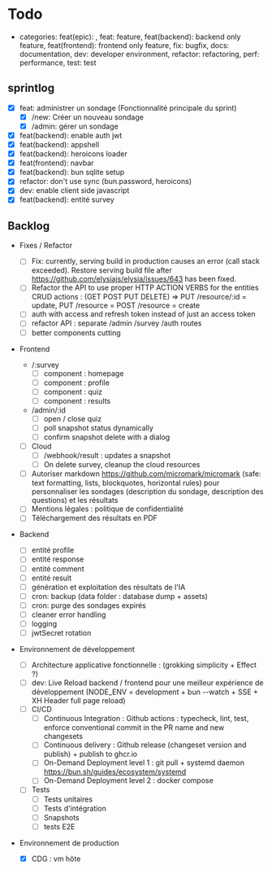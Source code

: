 # Todo

- categories: feat(epic): , feat: feature, feat(backend): backend only feature, feat(frontend): frontend only feature, fix: bugfix, docs: documentation, dev: developer environment, refactor: refactoring, perf: performance, test: test

## sprintlog

- [x] feat: administrer un sondage (Fonctionnalité principale du sprint)
  - [x] /new: Créer un nouveau sondage
  - [x] /admin: gérer un sondage
- [x] feat(backend): enable auth jwt
- [x] feat(backend): appshell
- [x] feat(backend): heroicons loader
- [x] feat(frontend): navbar
- [x] feat(backend): bun sqlite setup
- [x] refactor: don't use sync (bun.password, heroicons)
- [x] dev: enable client side javascript
- [x] feat(backend): entité survey

## Backlog

- Fixes / Refactor

  - [ ] Fix: currently, serving build in production causes an error (call stack exceeded). Restore serving build file after <https://github.com/elysiajs/elysia/issues/643> has been fixed.
  - [ ] Refactor the API to use proper HTTP ACTION VERBS for the entities CRUD actions : (GET POST PUT DELETE) => PUT /resource/:id = update, PUT /resource = POST /resource = create
  - [ ] auth with access and refresh token instead of just an access token
  - [ ] refactor API : separate /admin /survey /auth routes
  - [ ] better components cutting

- Frontend

  - /:survey
    - [ ] component : homepage
    - [ ] component : profile
    - [ ] component : quiz
    - [ ] component : results
  - /admin/:id
    - [ ] open / close quiz
    - [ ] poll snapshot status dynamically
    - [ ] confirm snapshot delete with a dialog
  - [ ] Cloud
    - [ ] /webhook/result : updates a snapshot
    - [ ] On delete survey, cleanup the cloud resources
  - [ ] Autoriser markdown <https://github.com/micromark/micromark> (safe: text formatting, lists, blockquotes, horizontal rules) pour personnaliser les sondages (description du sondage, description des questions) et les résultats
  - [ ] Mentions légales : politique de confidentialité
  - [ ] Téléchargement des résultats en PDF

- Backend

  - [ ] entité profile
  - [ ] entité response
  - [ ] entité comment
  - [ ] entité result
  - [ ] génération et exploitation des résultats de l'IA
  - [ ] cron: backup (data folder : database dump + assets)
  - [ ] cron: purge des sondages expirés
  - [ ] cleaner error handling
  - [ ] logging
  - [ ] jwtSecret rotation

- Environnement de développement

  - [ ] Architecture applicative fonctionnelle : (grokking simplicity + Effect ?)
  - [ ] dev: Live Reload backend / frontend pour une meilleur expérience de développement (NODE_ENV = development + bun --watch + SSE + XH Header full page reload)
  - [ ] CI/CD
    - [ ] Continuous Integration : Github actions : typecheck, lint, test, enforce conventional commit in the PR name and new changesets
    - [ ] Continuous delivery : Github release (changeset version and publish) + publish to ghcr.io
    - [ ] On-Demand Deployment level 1 : git pull + systemd daemon <https://bun.sh/guides/ecosystem/systemd>
    - [ ] On-Demand Deployment level 2 : docker compose
  - [ ] Tests
    - [ ] Tests unitaires
    - [ ] Tests d'intégration
    - [ ] Snapshots
    - [ ] tests E2E

- Environnement de production

  - [x] CDG : vm hôte
